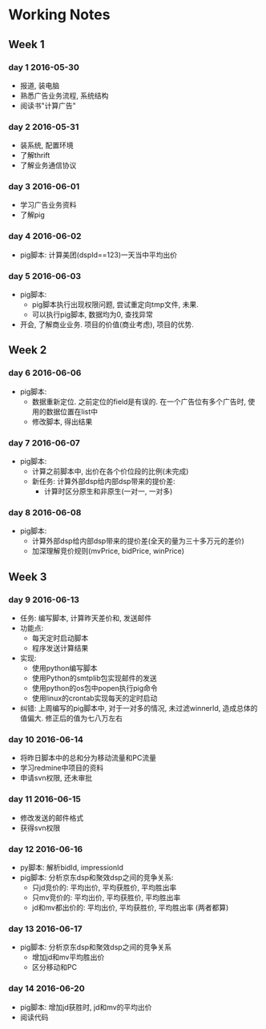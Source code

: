 # Working Notes

## Week 1
### day 1 2016-05-30
- 报道, 装电脑
- 熟悉广告业务流程, 系统结构
- 阅读书"计算广告"

### day 2 2016-05-31
- 装系统, 配置环境
- 了解thrift
- 了解业务通信协议

### day 3 2016-06-01
- 学习广告业务资料
- 了解pig

### day 4 2016-06-02
- pig脚本: 计算美团(dspId==123)一天当中平均出价

### day 5 2016-06-03
- pig脚本: 
  - pig脚本执行出现权限问题, 尝试重定向tmp文件, 未果.
  - 可以执行pig脚本, 数据均为0, 查找异常
- 开会, 了解商业业务. 项目的价值(商业考虑), 项目的优势.

## Week 2
### day 6 2016-06-06
- pig脚本:
  - 数据重新定位. 之前定位的field是有误的. 在一个广告位有多个广告时, 使用的数据位置在list中
  - 修改脚本, 得出结果

### day 7 2016-06-07
- pig脚本:
  - 计算之前脚本中, 出价在各个价位段的比例(未完成)
  - 新任务: 计算外部dsp给内部dsp带来的提价差:
    - 计算时区分原生和非原生(一对一, 一对多)
    
### day 8 2016-06-08
- pig脚本:
  - 计算外部dsp给内部dsp带来的提价差(全天的量为三十多万元的差价)
  - 加深理解竞价规则(mvPrice, bidPrice, winPrice)

## Week 3
### day 9 2016-06-13
- 任务: 编写脚本, 计算昨天差价和, 发送邮件
- 功能点:
  - 每天定时启动脚本
  - 程序发送计算结果
- 实现:
  - 使用python编写脚本
  - 使用Python的smtplib包实现邮件的发送
  - 使用python的os包中popen执行pig命令
  - 使用linux的crontab实现每天的定时启动
- 纠错: 上周编写的pig脚本中, 对于一对多的情况, 未过滤winnerId, 造成总体的值偏大. 修正后的值为七八万左右

### day 10 2016-06-14
- 将昨日脚本中的总和分为移动流量和PC流量
- 学习redmine中项目的资料
- 申请svn权限, 还未审批

### day 11 2016-06-15
- 修改发送的邮件格式
- 获得svn权限

### day 12 2016-06-16
- py脚本: 解析bidId, impressionId
- pig脚本: 分析京东dsp和聚效dsp之间的竞争关系:
  - 只jd竞价的: 平均出价, 平均获胜价, 平均胜出率
  - 只mv竞价的: 平均出价, 平均获胜价, 平均胜出率
  - jd和mv都出价的: 平均出价, 平均获胜价, 平均胜出率 (两者都算)

### day 13 2016-06-17
- pig脚本: 分析京东dsp和聚效dsp之间的竞争关系
  - 增加jd和mv平均胜出价
  - 区分移动和PC

### day 14 2016-06-20
- pig脚本: 增加jd获胜时, jd和mv的平均出价
- 阅读代码


